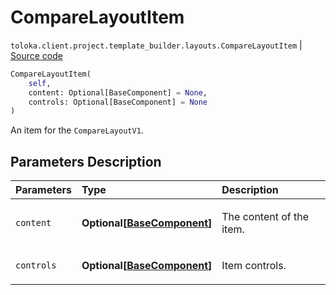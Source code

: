 # CompareLayoutItem
`toloka.client.project.template_builder.layouts.CompareLayoutItem` | [Source code](https://github.com/Toloka/toloka-kit/blob/v1.2.1/src/client/project/template_builder/layouts.py#L93)

```python
CompareLayoutItem(
    self,
    content: Optional[BaseComponent] = None,
    controls: Optional[BaseComponent] = None
)
```

An item for the `CompareLayoutV1`.

## Parameters Description

| Parameters | Type | Description |
| :----------| :----| :-----------|
`content`|**Optional\[[BaseComponent](toloka.client.project.template_builder.base.BaseComponent.md)\]**|<p>The content of the item.</p>
`controls`|**Optional\[[BaseComponent](toloka.client.project.template_builder.base.BaseComponent.md)\]**|<p>Item controls.</p>
